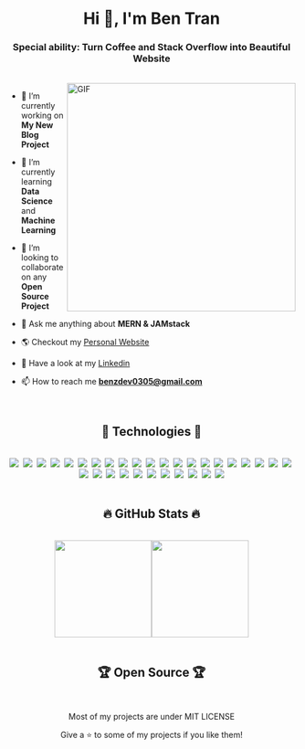 <h1 align="center">Hi 👋, I'm Ben Tran</h1>
<h3 align="center">Special ability: Turn Coffee and Stack Overflow into Beautiful Website</h3>
<br>

 <img width="400" align="right" alt="GIF" src="https://cdn.dribbble.com/users/330915/screenshots/3587000/10_coding_dribbble.gif"/>

- 🔭 I’m currently working on **My New Blog Project**

- 🌱 I’m currently learning **Data Science** and **Machine Learning**

- 👯 I’m looking to collaborate on any **Open Source Project**

- 💬 Ask me anything about **MERN & JAMstack**

- 🌎 Checkout my [Personal Website](https://benztran.netlify.app/)

- 💼 Have a look at my [Linkedin](https://www.linkedin.com/in/quan-tran-61792a206/)

- 📫 How to reach me **benzdev0305@gmail.com**

<br>
<h2 align="center">🚀 Technologies 🚀</h2>
<br>
<div align="center">
<span><img src="https://img.shields.io/badge/-HTML5-E34F26?style=flat&logo=html5&logoColor=FFFFFF"></span>&nbsp;
<span><img src="https://img.shields.io/badge/-CSS3-1572B6?style=flat&logo=css3&logoColor=FFFFFF"></span>&nbsp;
<span><img src="https://img.shields.io/badge/-JavaScript-eed718?style=flat&logo=javascript&logoColor=FFFFFF"></span>&nbsp;
<span><img src="https://img.shields.io/badge/-Sass-cc6699?style=flat&logo=sass&logoColor=FFFFFF"></span>&nbsp;
<span><img src="https://img.shields.io/badge/-TypeSrcipt-3178C6?style=flat&logo=typescript&logoColor=FFFFFF"></span>&nbsp;
<span><img src="http://img.shields.io/badge/-Python-3776AB?style=flat&logo=python&logoColor=FFFFFF"></span>&nbsp;
<span><img src="http://img.shields.io/badge/-Java-F02F2F?style=flat&logo=java&logoColor=FFFFFF"></span>&nbsp;
<span><img src="http://img.shields.io/badge/-C-A8B9CC?style=flat&logo=c&logoColor=FFFFFF"></span>&nbsp;
<span><img src="https://img.shields.io/badge/-Bootstrap-563D7C?style=flat&logo=bootstrap&logoColor=FFFFFF"></span>&nbsp;
<span><img src="https://img.shields.io/badge/-jQuery-0769AD?style=flat&logo=jquery&logoColor=FFFFFF"></span>&nbsp;
<span><img src="https://img.shields.io/badge/-Tailwind%20CSS-06B6D4?style=flat&logo=tailwind%20css&logoColor=FFFFFF"></span>&nbsp;
<span><img src="https://img.shields.io/badge/-React-61DAFB?style=flat&logo=react&logoColor=FFFFFF"></span>&nbsp;
<span><img src="https://img.shields.io/badge/-Redux-764ABC?style=flat&logo=redux&logoColor=FFFFFF"></span>&nbsp;
<span><img src="https://img.shields.io/badge/-Gatsby-663399?style=flat&logo=gatsby&logoColor=FFFFFF"></span>&nbsp;
<span><img src="https://img.shields.io/badge/-Next.js-000000?style=flat&logo=next.js&logoColor=FFFFFF"></span>&nbsp;
<span><img src="https://img.shields.io/badge/-Jest-C21325?style=flat&logo=jest&logoColor=FFFFFF"></span>&nbsp;
<span><img src="https://img.shields.io/badge/-GraphQL-e535ab?style=flat&logo=graphql&logoColor=FFFFFF"></span>&nbsp;
<span><img src="https://img.shields.io/badge/-Node.js-3C873A?style=flat&logo=node.js&logoColor=FFFFFF"></span>&nbsp;
<span><img src="https://img.shields.io/badge/-Express-000000?style=flat&logo=express&logoColor=FFFFFF"></span>&nbsp;
<span><img src="https://img.shields.io/badge/-Sanity-F02F2F?style=flat&logo=sanity&logoColor=FFFFFF"></span>&nbsp;
<span><img src="https://img.shields.io/badge/-Contentful-2478CC?style=flat&logo=contentful&logoColor=FFFFFF"></span>&nbsp;
<span><img src="https://img.shields.io/badge/-MongoDB-4DB33D?style=flat&logo=mongodb&logoColor=FFFFFF"></span>&nbsp;
<span><img src="https://img.shields.io/badge/-PostgreSQL-4169E1?style=flat&logo=postgresql&logoColor=FFFFFF"></span>&nbsp;
<span><img src="https://img.shields.io/badge/-PWA-5A0FC8?style=flat&logo=pwa&logoColor=FFFFFF"></span>&nbsp;
<span><img src="https://img.shields.io/badge/-Firebase-FFA611?style=flat&logo=firebase&logoColor=FFFFFF"></span>&nbsp;
<span><img src="https://img.shields.io/badge/-Netlify-00C7B7?style=flat&logo=netlify&logoColor=FFFFFF"></span>&nbsp;
<span><img src="http://img.shields.io/badge/-Heroku-430098?style=flat&logo=heroku&logoColor=FFFFFF"></span>&nbsp;
<span><img src="http://img.shields.io/badge/-Vercel-black?style=flat&logo=vercel&logoColor=FFFFFF"></span>&nbsp;
<span><img src="http://img.shields.io/badge/-Git-F1502F?style=flat&logo=git&logoColor=FFFFFF"></span>&nbsp;
<span><img src="http://img.shields.io/badge/-Github-000000?style=flat&logo=github&logoColor=FFFFFF"></span>&nbsp;
<span><img src="http://img.shields.io/badge/-Linux-FCC624?style=flat&logo=linux&logoColor=FFFFFF"></span>&nbsp;
<span><img src="http://img.shields.io/badge/-VS%20Code-007ACC?style=flat&logo=visual%20studio%20code&logoColor=FFFFFF"></span>
</div>

<br>
<h2 align="center">🔥 GitHub Stats 🔥</h2>
<br>
<div align=center><img height="170em" src="https://github-readme-stats.vercel.app/api/top-langs/?username=benztranwot&hide=c%23,powershell,Mathematica,Ruby,Objective-C,Objective-C%2b%2b,Cuda&title_color=61dafb&text_color=ffffff&icon_color=61dafb&bg_color=20232a&langs_count=8&layout=compact&border_color=61dafb&hide_border=true" /><img height="170em" src="https://github-readme-stats.vercel.app/api?username=benztranwot&show_icons=true&theme=react&border_color=61dafb&hide_border=true" /></div>

<br>
<h2 align="center">🏆 Open Source 🏆</h2>
<br>
<p align="center">Most of my projects are under MIT LICENSE</p>
<p align="center">Give a ⭐️ to some of my projects if you like them!</p>
